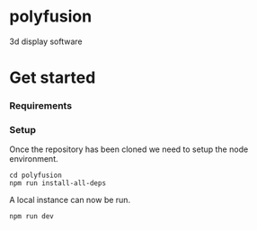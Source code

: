 # polyfusion
3d display software

# Get started
### Requirements

### Setup
Once the repository has been cloned we need to setup the node environment.
```shell
cd polyfusion
npm run install-all-deps
```
A local instance can now be run.
```shell
npm run dev
```  
